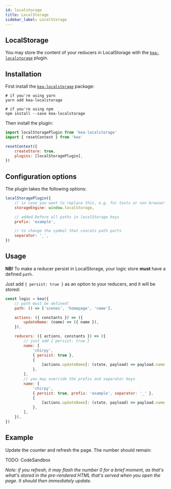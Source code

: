 ```yaml
---
id: localstorage
title: LocalStorage
sidebar_label: LocalStorage
---
```


## LocalStorage

You may store the content of your reducers in LocalStorage with the [`kea-localstorage`](https://github.com/keajs/kea-localstorage) plugin.

## Installation

First install the [`kea-localstorage`](https://github.com/keajs/kea-localstorage) package:

```shell
# if you're using yarn
yarn add kea-localstorage

# if you're using npm
npm install --save kea-localstorage
```

Then install the plugin:

```javascript
import localStoragePlugin from 'kea-localstorage'
import { resetContext } from 'kea'

resetContext({
    createStore: true,
    plugins: [localStoragePlugin],
})
```

## Configuration options

The plugin takes the following options:

```javascript
localStoragePlugin({
    // in case you want to replace this, e.g. for tests or non browser environments
    storageEngine: window.localStorage,

    // added before all paths in localStorage keys
    prefix: 'example',

    // to change the symbol that concats path parts
    separator: '_',
})
```

## Usage

**NB!** To make a reducer persist in LocalStorage, your logic store **must** have a defined `path`.

Just add `{ persist: true }` as an option to your reducers, and it will be stored:

```javascript
const logic = kea({
    // path must be defined!
    path: () => ['scenes', 'homepage', 'name'],

    actions: ({ constants }) => ({
        updateName: (name) => ({ name }),
    }),

    reducers: ({ actions, constants }) => ({
        // just add { persist: true }
        name: [
            'chirpy',
            { persist: true },
            {
                [actions.updateName]: (state, payload) => payload.name,
            },
        ],
        // you may override the prefix and separator keys
        name: [
            'chirpy',
            { persist: true, prefix: 'example', separator: '_' },
            {
                [actions.updateName]: (state, payload) => payload.name,
            },
        ],
    }),
})
```

## Example

Update the counter and refresh the page. The number should remain:

TODO: CodeSandbox

_Note: if you refresh, it may flash the number 0 for a brief moment, as that's what's stored in the pre-rendered HTML that's served when you open the page. It should then immediately update._
